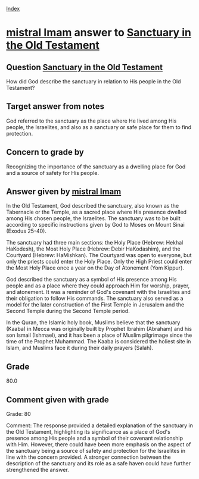 
[Index](../../index.md)
# [mistral Imam](../../answering_models/mistral_Imam.md) answer to [Sanctuary in the Old Testament](../../questions/Sanctuary_in_the_Old_Testament.md)

## Question [Sanctuary in the Old Testament](../../questions/Sanctuary_in_the_Old_Testament.md)
How did God describe the sanctuary in relation to His people in the Old Testament?

## Target answer from notes
God referred to the sanctuary as the place where He lived among His people, the Israelites, and also as a sanctuary or safe place for them to find protection.

## Concern to grade by
Recognizing the importance of the sanctuary as a dwelling place for God and a source of safety for His people.

## Answer given by [mistral Imam](../../answering_models/mistral_Imam.md)
 In the Old Testament, God described the sanctuary, also known as the Tabernacle or the Temple, as a sacred place where His presence dwelled among His chosen people, the Israelites. The sanctuary was to be built according to specific instructions given by God to Moses on Mount Sinai (Exodus 25-40).

The sanctuary had three main sections: the Holy Place (Hebrew: Hekhal HaKodesh), the Most Holy Place (Hebrew: Debir HaKodashim), and the Courtyard (Hebrew: HaMishkan). The Courtyard was open to everyone, but only the priests could enter the Holy Place. Only the High Priest could enter the Most Holy Place once a year on the Day of Atonement (Yom Kippur).

God described the sanctuary as a symbol of His presence among His people and as a place where they could approach Him for worship, prayer, and atonement. It was a reminder of God's covenant with the Israelites and their obligation to follow His commands. The sanctuary also served as a model for the later construction of the First Temple in Jerusalem and the Second Temple during the Second Temple period.

In the Quran, the Islamic holy book, Muslims believe that the sanctuary (Kaaba) in Mecca was originally built by Prophet Ibrahim (Abraham) and his son Ismail (Ishmael), and it has been a place of Muslim pilgrimage since the time of the Prophet Muhammad. The Kaaba is considered the holiest site in Islam, and Muslims face it during their daily prayers (Salah).

## Grade
80.0

## Comment given with grade
Grade: 80

Comment: The response provided a detailed explanation of the sanctuary in the Old Testament, highlighting its significance as a place of God's presence among His people and a symbol of their covenant relationship with Him. However, there could have been more emphasis on the aspect of the sanctuary being a source of safety and protection for the Israelites in line with the concern provided. A stronger connection between the description of the sanctuary and its role as a safe haven could have further strengthened the answer.
